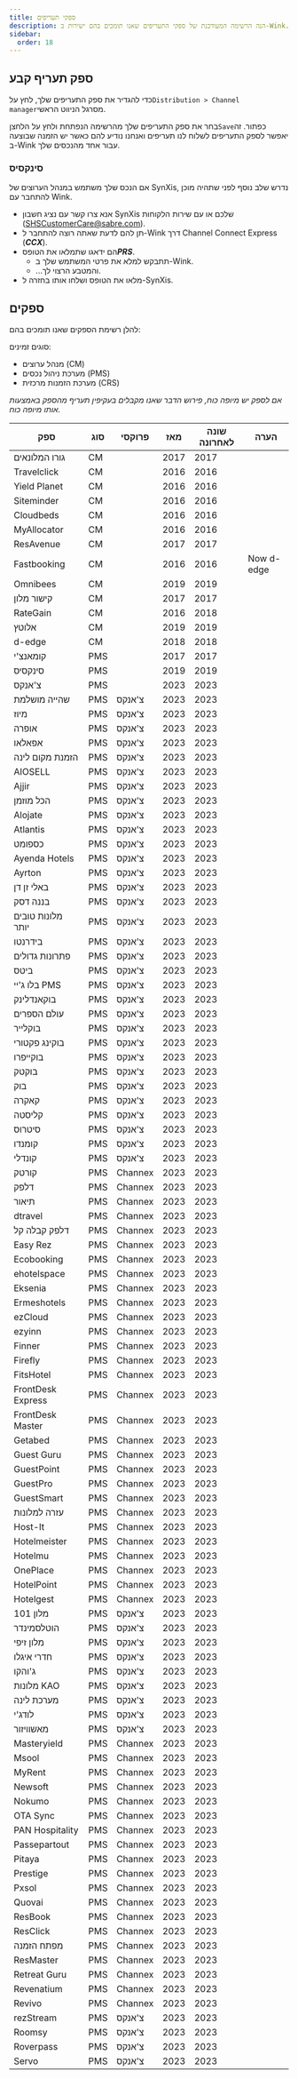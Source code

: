 ```yaml
---
title: ספקי תעריפים
description: הנה הרשימה המעודכנת של ספקי התעריפים שאנו תומכים בהם ישירות ב-Wink.
sidebar:
  order: 18
---
```

## ספק תעריף קבע

כדי להגדיר את ספק התעריפים שלך, לחץ על`Distribution > Channel manager`מסרגל הניווט הראשי.

בחר את ספק התעריפים שלך מהרשימה הנפתחת ולחץ על הלחצן`Save`כפתור. זה יאפשר לספק התעריפים לשלוח לנו תעריפים ואנחנו נודיע להם כאשר יש הזמנה שבוצעה ב-Wink עבור אחד מהנכסים שלך.

### סינקסיס

אם הנכס שלך משתמש במנהל הערוצים של SynXis, נדרש שלב נוסף לפני שתהיה מוכן להתחבר עם Wink.

* אנא צרו קשר עם נציג חשבון SynXis שלכם או עם שירות הלקוחות (SHSCustomerCare@sabre.com).
* תן להם לדעת שאתה רוצה להתחבר ל-Wink דרך Channel Connect Express (***CCX***).
* הם ידאגו שתמלאו את הטופ&#x5E1;***PRS***.
  * תתבקש למלא את פרטי המשתמש שלך ב-Wink.
  * ...והמטבע הרצוי לך.
* מלאו את הטופס ושלחו אותו בחזרה ל-SynXis.

## ספקים

להלן רשימת הספקים שאנו תומכים בהם:

סוגים זמינים:

* מנהל ערוצים (CM)
* מערכת ניהול נכסים (PMS)
* מערכת הזמנות מרכזית (CRS)

*אם לספק יש מיופה כוח, פירוש הדבר שאנו מקבלים בעקיפין תעריף מהספק באמצעות אותו מיופה כוח.*

| ספק | סוג | פרוקסי | מאז | שונה לאחרונה | הערה
| -- | -- | -- | -- | -- | -- |
| גורו המלונאים | CM | | 2017 | 2017 | |
| Travelclick | CM | | 2016 | 2016 | |
| Yield Planet | CM | | 2016 | 2016 | |
| Siteminder | CM | | 2016 | 2016 | |
| Cloudbeds | CM | | 2016 | 2016 | |
| MyAllocator | CM | | 2016 | 2016 | |
| ResAvenue | CM | | 2017 | 2017 | |
| Fastbooking | CM | | 2016 | 2016 | Now d-edge |
| Omnibees | CM | | 2019 | 2019 | |
| קישור מלון | CM | | 2017 | 2017 | |
| RateGain | CM | | 2016 | 2018 | |
| אלוטץ | CM | | 2019 | 2019 | |
| d-edge | CM | | 2018 | 2018 | |
| קומאנצ'י | PMS | | 2017 | 2017 | |
| סינקסיס | PMS | | 2019 | 2019 | |
| צ'אנקס | PMS | | 2023 | 2023 | |
| שהייה מושלמת | PMS | צ'אנקס | 2023 | 2023 | |
| מיוז | PMS | צ'אנקס | 2023 | 2023 | |
| אופרה | PMS | צ'אנקס | 2023 | 2023 | |
| אפאלאו | PMS | צ'אנקס | 2023 | 2023 | |
| הזמנת מקום לינה | PMS | צ'אנקס | 2023 | 2023 | |
| AIOSELL | PMS | צ'אנקס | 2023 | 2023 | |
| Ajjir | PMS | צ'אנקס | 2023 | 2023 | |
| הכל מוזמן | PMS | צ'אנקס | 2023 | 2023 | |
| Alojate | PMS | צ'אנקס | 2023 | 2023 | |
| Atlantis | PMS | צ'אנקס | 2023 | 2023 | |
| כספומט | PMS | צ'אנקס | 2023 | 2023 | |
| Ayenda Hotels | PMS | צ'אנקס | 2023 | 2023 | |
| Ayrton | PMS | צ'אנקס | 2023 | 2023 | |
| באלי זן דן | PMS | צ'אנקס | 2023 | 2023 | |
| בננה דסק | PMS | צ'אנקס | 2023 | 2023 | |
| מלונות טובים יותר | PMS | צ'אנקס | 2023 | 2023 | |
| בידרנטו | PMS | צ'אנקס | 2023 | 2023 | |
| פתרונות גדולים | PMS | צ'אנקס | 2023 | 2023 | |
| ביטס | PMS | צ'אנקס | 2023 | 2023 | |
| בלו ג'יי PMS | PMS | צ'אנקס | 2023 | 2023 | |
| בוקאנדלינק | PMS | צ'אנקס | 2023 | 2023 | |
| עולם הספרים | PMS | צ'אנקס | 2023 | 2023 | |
| בוקלייר | PMS | צ'אנקס | 2023 | 2023 | |
| בוקינג פקטורי | PMS | צ'אנקס | 2023 | 2023 | |
| בוקייפרו | PMS | צ'אנקס | 2023 | 2023 | |
| בוקטק | PMS | צ'אנקס | 2023 | 2023 | |
| בוק | PMS | צ'אנקס | 2023 | 2023 | |
| קאקרה | PMS | צ'אנקס | 2023 | 2023 | |
| קליסטה | PMS | צ'אנקס | 2023 | 2023 | |
| סיטרוס | PMS | צ'אנקס | 2023 | 2023 | |
| קומנדו | PMS | צ'אנקס | 2023 | 2023 | |
| קונדלי | PMS | צ'אנקס | 2023 | 2023 | |
| קורטק | PMS | Channex | 2023 | 2023 | |
| דלפק | PMS | Channex | 2023 | 2023 | |
| תיאור | PMS | Channex | 2023 | 2023 | |
| dtravel | PMS | Channex | 2023 | 2023 | |
| דלפק קבלה קל | PMS | Channex | 2023 | 2023 | |
| Easy Rez | PMS | Channex | 2023 | 2023 | |
| Ecobooking | PMS | Channex | 2023 | 2023 | |
| ehotelspace | PMS | Channex | 2023 | 2023 | |
| Eksenia | PMS | Channex | 2023 | 2023 | |
| Ermeshotels | PMS | Channex | 2023 | 2023 | |
| ezCloud | PMS | Channex | 2023 | 2023 | |
| ezyinn | PMS | Channex | 2023 | 2023 | |
| Finner | PMS | Channex | 2023 | 2023 | |
| Firefly | PMS | Channex | 2023 | 2023 | |
| FitsHotel | PMS | Channex | 2023 | 2023 | |
| FrontDesk Express | PMS | Channex | 2023 | 2023 | |
| FrontDesk Master | PMS | Channex | 2023 | 2023 | |
| Getabed | PMS | Channex | 2023 | 2023 | |
| Guest Guru | PMS | Channex | 2023 | 2023 | |
| GuestPoint | PMS | Channex | 2023 | 2023 | |
| GuestPro | PMS | Channex | 2023 | 2023 | |
| GuestSmart | PMS | Channex | 2023 | 2023 | |
| עזרה למלונות | PMS | Channex | 2023 | 2023 | |
| Host-It | PMS | Channex | 2023 | 2023 | |
| Hotelmeister | PMS | Channex | 2023 | 2023 | |
| Hotelmu | PMS | Channex | 2023 | 2023 | |
| OnePlace | PMS | Channex | 2023 | 2023 | |
| HotelPoint | PMS | Channex | 2023 | 2023 | |
| Hotelgest | PMS | Channex | 2023 | 2023 | |
| מלון 101 | PMS | צ'אנקס | 2023 | 2023 | |
| הוטלסמינדר | PMS | צ'אנקס | 2023 | 2023 | |
| מלון זיפי | PMS | צ'אנקס | 2023 | 2023 | |
| חדרי איגלו | PMS | צ'אנקס | 2023 | 2023 | |
| ג'והקו | PMS | צ'אנקס | 2023 | 2023 | |
| מלונות KAO | PMS | צ'אנקס | 2023 | 2023 | |
| מערכת לינה | PMS | צ'אנקס | 2023 | 2023 | |
| לודג'י | PMS | צ'אנקס | 2023 | 2023 | |
| מאשוויזור | PMS | צ'אנקס | 2023 | 2023 | |
| Masteryield | PMS | Channex | 2023 | 2023 | |
| Msool | PMS | Channex | 2023 | 2023 | |
| MyRent | PMS | Channex | 2023 | 2023 | |
| Newsoft | PMS | Channex | 2023 | 2023 | |
| Nokumo | PMS | Channex | 2023 | 2023 | |
| OTA Sync | PMS | Channex | 2023 | 2023 | |
| PAN Hospitality | PMS | Channex | 2023 | 2023 | |
| Passepartout | PMS | Channex | 2023 | 2023 | |
| Pitaya | PMS | Channex | 2023 | 2023 | |
| Prestige | PMS | Channex | 2023 | 2023 | |
| Pxsol | PMS | Channex | 2023 | 2023 | |
| Quovai | PMS | Channex | 2023 | 2023 | |
| ResBook | PMS | Channex | 2023 | 2023 | |
| ResClick | PMS | Channex | 2023 | 2023 | |
| מפתח הזמנה | PMS | Channex | 2023 | 2023 | |
| ResMaster | PMS | Channex | 2023 | 2023 | |
| Retreat Guru | PMS | Channex | 2023 | 2023 | |
| Revenatium | PMS | Channex | 2023 | 2023 | |
| Revivo | PMS | Channex | 2023 | 2023 | |
| rezStream | PMS | צ'אנקס | 2023 | 2023 | |
| Roomsy | PMS | צ'אנקס | 2023 | 2023 | |
| Roverpass | PMS | צ'אנקס | 2023 | 2023 | |
| Servo | PMS | צ'אנקס | 2023 | 2023 | |

